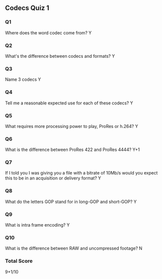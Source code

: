 ## Codecs Quiz 1

### Q1
Where does the word codec come from? Y

### Q2
What's the difference between codecs and formats? Y

### Q3
Name 3 codecs Y

### Q4
Tell me a reasonable expected use for each of these codecs? Y

### Q5
What requires more processing power to play, ProRes or h.264? Y

### Q6
What is the difference between ProRes 422 and ProRes 4444? Y+1

### Q7
If I told you I was giving you a file with a bitrate of 10Mb/s would you expect this to be in an acquisition or delivery format? Y

### Q8
What do the letters GOP stand for in long-GOP and short-GOP? Y

### Q9
What is intra frame encoding? Y

### Q10
What is the difference between RAW and uncompressed footage? N

### Total Score
9+1/10